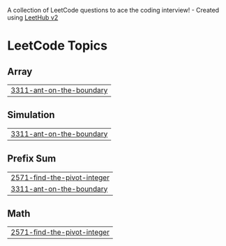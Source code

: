 A collection of LeetCode questions to ace the coding interview! - Created using [LeetHub v2](https://github.com/arunbhardwaj/LeetHub-2.0)
<!---LeetCode Topics Start-->
# LeetCode Topics
## Array
|  |
| ------- |
| [3311-ant-on-the-boundary](https://github.com/Errabellysaiteja/leetcode-prefix/tree/master/3311-ant-on-the-boundary) |
## Simulation
|  |
| ------- |
| [3311-ant-on-the-boundary](https://github.com/Errabellysaiteja/leetcode-prefix/tree/master/3311-ant-on-the-boundary) |
## Prefix Sum
|  |
| ------- |
| [2571-find-the-pivot-integer](https://github.com/Errabellysaiteja/leetcode-prefix/tree/master/2571-find-the-pivot-integer) |
| [3311-ant-on-the-boundary](https://github.com/Errabellysaiteja/leetcode-prefix/tree/master/3311-ant-on-the-boundary) |
## Math
|  |
| ------- |
| [2571-find-the-pivot-integer](https://github.com/Errabellysaiteja/leetcode-prefix/tree/master/2571-find-the-pivot-integer) |
<!---LeetCode Topics End-->